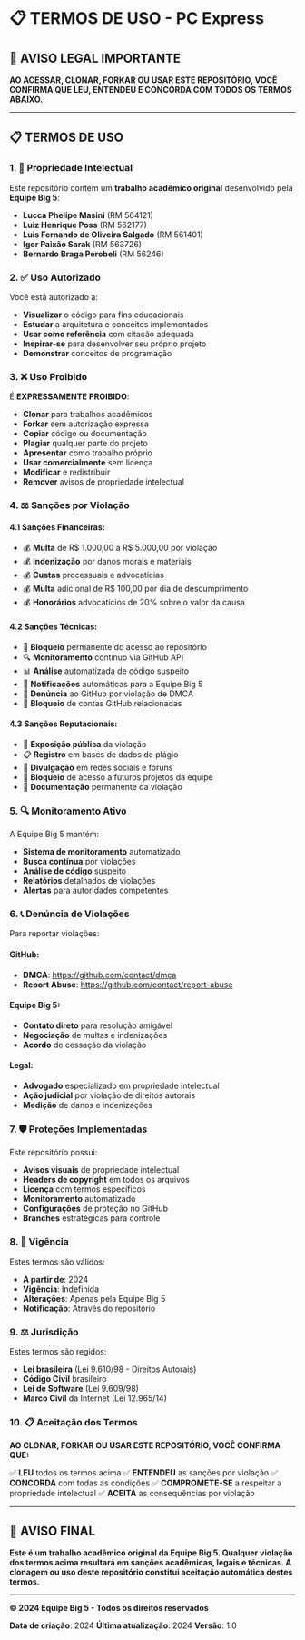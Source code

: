 # 📋 TERMOS DE USO - PC Express

## 🚨 **AVISO LEGAL IMPORTANTE**

**AO ACESSAR, CLONAR, FORKAR OU USAR ESTE REPOSITÓRIO, VOCÊ CONFIRMA QUE LEU, ENTENDEU E CONCORDA COM TODOS OS TERMOS ABAIXO.**

---

## 📋 **TERMOS DE USO**

### **1. 🎯 Propriedade Intelectual**

Este repositório contém um **trabalho acadêmico original** desenvolvido pela **Equipe Big 5**:

- **Lucca Phelipe Masini** (RM 564121)
- **Luiz Henrique Poss** (RM 562177)
- **Luis Fernando de Oliveira Salgado** (RM 561401)
- **Igor Paixão Sarak** (RM 563726)
- **Bernardo Braga Perobeli** (RM 56246)

### **2. ✅ Uso Autorizado**

Você está autorizado a:

- **Visualizar** o código para fins educacionais
- **Estudar** a arquitetura e conceitos implementados
- **Usar como referência** com citação adequada
- **Inspirar-se** para desenvolver seu próprio projeto
- **Demonstrar** conceitos de programação

### **3. ❌ Uso Proibido**

É **EXPRESSAMENTE PROIBIDO**:

- **Clonar** para trabalhos acadêmicos
- **Forkar** sem autorização expressa
- **Copiar** código ou documentação
- **Plagiar** qualquer parte do projeto
- **Apresentar** como trabalho próprio
- **Usar comercialmente** sem licença
- **Modificar** e redistribuir
- **Remover** avisos de propriedade intelectual

### **4. ⚖️ Sanções por Violação**

#### **4.1 Sanções Financeiras:**

- 💰 **Multa** de R$ 1.000,00 a R$ 5.000,00 por violação
- 💰 **Indenização** por danos morais e materiais
- 💰 **Custas** processuais e advocatícias
- 💰 **Multa** adicional de R$ 100,00 por dia de descumprimento
- 💰 **Honorários** advocatícios de 20% sobre o valor da causa

#### **4.2 Sanções Técnicas:**

- 🚫 **Bloqueio** permanente do acesso ao repositório
- 🔍 **Monitoramento** contínuo via GitHub API
- 📊 **Análise** automatizada de código suspeito
- 📱 **Notificações** automáticas para a Equipe Big 5
- 🚨 **Denúncia** ao GitHub por violação de DMCA
- 🚫 **Bloqueio** de contas GitHub relacionadas

#### **4.3 Sanções Reputacionais:**

- 📢 **Exposição pública** da violação
- 📋 **Registro** em bases de dados de plágio
- 📱 **Divulgação** em redes sociais e fóruns
- 🚫 **Bloqueio** de acesso a futuros projetos da equipe
- 📝 **Documentação** permanente da violação

### **5. 🔍 Monitoramento Ativo**

A Equipe Big 5 mantém:

- **Sistema de monitoramento** automatizado
- **Busca contínua** por violações
- **Análise de código** suspeito
- **Relatórios** detalhados de violações
- **Alertas** para autoridades competentes

### **6. 📞 Denúncia de Violações**

Para reportar violações:

#### **GitHub:**

- **DMCA**: https://github.com/contact/dmca
- **Report Abuse**: https://github.com/contact/report-abuse

#### **Equipe Big 5:**

- **Contato direto** para resolução amigável
- **Negociação** de multas e indenizações
- **Acordo** de cessação da violação

#### **Legal:**

- **Advogado** especializado em propriedade intelectual
- **Ação judicial** por violação de direitos autorais
- **Medição** de danos e indenizações

### **7. 🛡️ Proteções Implementadas**

Este repositório possui:

- **Avisos visuais** de propriedade intelectual
- **Headers de copyright** em todos os arquivos
- **Licença** com termos específicos
- **Monitoramento** automatizado
- **Configurações** de proteção no GitHub
- **Branches** estratégicas para controle

### **8. 📅 Vigência**

Estes termos são válidos:

- **A partir de**: 2024
- **Vigência**: Indefinida
- **Alterações**: Apenas pela Equipe Big 5
- **Notificação**: Através do repositório

### **9. ⚖️ Jurisdição**

Estes termos são regidos:

- **Lei brasileira** (Lei 9.610/98 - Direitos Autorais)
- **Código Civil** brasileiro
- **Lei de Software** (Lei 9.609/98)
- **Marco Civil** da Internet (Lei 12.965/14)

### **10. 📋 Aceitação dos Termos**

**AO CLONAR, FORKAR OU USAR ESTE REPOSITÓRIO, VOCÊ CONFIRMA QUE:**

✅ **LEU** todos os termos acima
✅ **ENTENDEU** as sanções por violação
✅ **CONCORDA** com todas as condições
✅ **COMPROMETE-SE** a respeitar a propriedade intelectual
✅ **ACEITA** as consequências por violação

---

## 🚨 **AVISO FINAL**

**Este é um trabalho acadêmico original da Equipe Big 5. Qualquer violação dos termos acima resultará em sanções acadêmicas, legais e técnicas. A clonagem ou uso deste repositório constitui aceitação automática destes termos.**

---

**© 2024 Equipe Big 5 - Todos os direitos reservados**

**Data de criação**: 2024
**Última atualização**: 2024
**Versão**: 1.0
